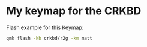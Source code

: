 # My keymap for the CRKBD

Flash example for this Keymap:  
```sh
qmk flash -kb crkbd/r2g -km matt
```
